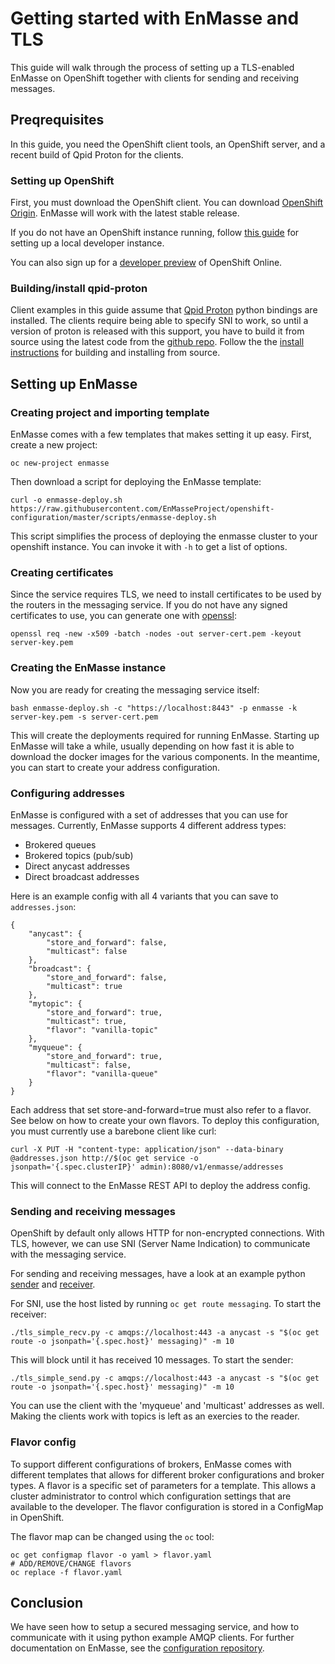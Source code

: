 # Getting started with EnMasse and TLS

This guide will walk through the process of setting up a TLS-enabled EnMasse on OpenShift together
with clients for sending and receiving messages.

## Preqrequisites

In this guide, you need the OpenShift client tools, an OpenShift server, and a recent build of Qpid
Proton for the clients.

### Setting up OpenShift

First, you must download the OpenShift client. You can download [OpenShift
Origin](https://github.com/openshift/origin/releases). EnMasse will work with the latest stable release. 

If you do not have an OpenShift instance running, follow [this guide](https://github.com/openshift/origin/blob/master/docs/cluster_up_down.md) for
setting up a local developer instance.

You can also sign up for a [developer preview](https://www.openshift.com/devpreview/) of OpenShift
Online.

### Building/install qpid-proton

Client examples in this guide assume that [Qpid Proton](https://qpid.apache.org/proton/index.html)
python bindings are installed. The clients require being able to specify SNI to work, so until a
version of proton is released with this support, you have to build it from source using the latest
code from the [github repo](https://github.com/apache/qpid-proton). Follow the the [install
instructions](https://git-wip-us.apache.org/repos/asf?p=qpid-proton.git;a=blob_plain;f=INSTALL.md;hb=0.15.0)
for building and installing from source.

## Setting up EnMasse

### Creating project and importing template

EnMasse comes with a few templates that makes setting it up easy. First, create a new project:

    oc new-project enmasse

Then download a script for deploying the EnMasse template:

    curl -o enmasse-deploy.sh https://raw.githubusercontent.com/EnMasseProject/openshift-configuration/master/scripts/enmasse-deploy.sh

This script simplifies the process of deploying the enmasse cluster to your openshift instance. You
can invoke it with `-h` to get a list of options.


### Creating certificates 

Since the service requires TLS, we need to install certificates to be used by the routers in the
messaging service. If you do not have any signed certificates to use, you can generate one with
[openssl](https://www.openssl.org/):

    openssl req -new -x509 -batch -nodes -out server-cert.pem -keyout server-key.pem

### Creating the EnMasse instance

Now you are ready for creating the messaging service itself:

    bash enmasse-deploy.sh -c "https://localhost:8443" -p enmasse -k server-key.pem -s server-cert.pem

This will create the deployments required for running EnMasse. Starting up EnMasse will take a while,
usually depending on how fast it is able to download the docker images for the various components.
In the meantime, you can start to create your address configuration.

### Configuring addresses 

EnMasse is configured with a set of addresses that you can use for messages. Currently, EnMasse supports 4 different address types:

   * Brokered queues
   * Brokered topics (pub/sub)
   * Direct anycast addresses 
   * Direct broadcast addresses

Here is an example config with all 4 variants that you can save to `addresses.json`:

```
{
    "anycast": {
        "store_and_forward": false,
        "multicast": false
    },
    "broadcast": {
        "store_and_forward": false,
        "multicast": true
    },
    "mytopic": {
        "store_and_forward": true,
        "multicast": true,
        "flavor": "vanilla-topic"
    },
    "myqueue": {
        "store_and_forward": true,
        "multicast": false,
        "flavor": "vanilla-queue"
    }
}
```

Each address that set store-and-forward=true must also refer to a flavor. See below on how to create
your own flavors. To deploy this configuration, you must currently use a barebone client like curl:

    curl -X PUT -H "content-type: application/json" --data-binary @addresses.json http://$(oc get service -o jsonpath='{.spec.clusterIP}' admin):8080/v1/enmasse/addresses

This will connect to the EnMasse REST API to deploy the address config.

### Sending and receiving messages

OpenShift by default only allows HTTP for non-encrypted connections. With TLS, however, we can use
SNI (Server Name Indication) to communicate with the messaging service.

For sending and receiving messages, have a look at an example python [sender](tls_simple_send.py) and [receiver](tls_simple_recv.py).

For SNI, use the host listed by running ```oc get route messaging```. To start the receiver:

    ./tls_simple_recv.py -c amqps://localhost:443 -a anycast -s "$(oc get route -o jsonpath='{.spec.host}' messaging)" -m 10

This will block until it has received 10 messages. To start the sender:

    ./tls_simple_send.py -c amqps://localhost:443 -a anycast -s "$(oc get route -o jsonpath='{.spec.host}' messaging)" -m 10

You can use the client with the 'myqueue' and 'multicast' addresses as well. Making the clients work
with topics is left as an exercies to the reader.

### Flavor config

To support different configurations of brokers, EnMasse comes with different templates that allows
for different broker configurations and broker types.  A flavor is a specific set of parameters for a template. This
allows a cluster administrator to control which configuration settings that are available to the
developer. The flavor configuration is stored in a ConfigMap in OpenShift.

The flavor map can be changed using the `oc` tool:

    oc get configmap flavor -o yaml > flavor.yaml
    # ADD/REMOVE/CHANGE flavors
    oc replace -f flavor.yaml

## Conclusion

We have seen how to setup a secured messaging service, and how to communicate with it using python
example AMQP clients. For further documentation on EnMasse, see the [configuration repository](https://github.com/EnMasseProject/openshift-configuration).
